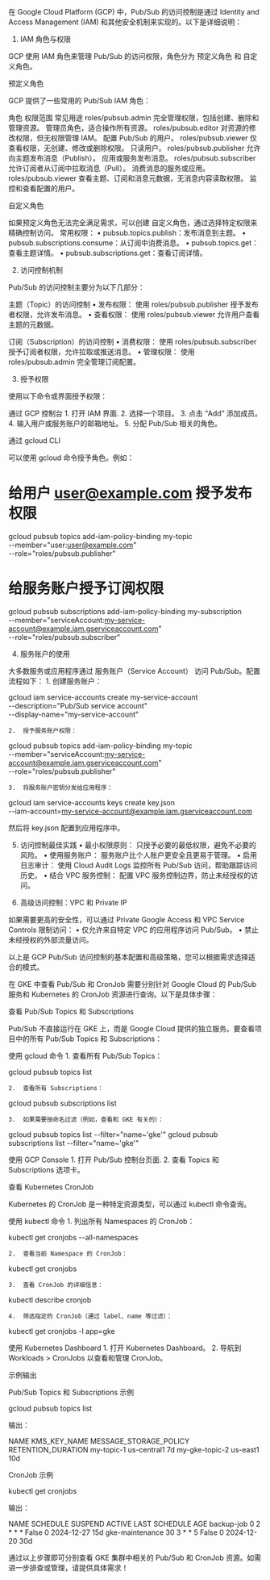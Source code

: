 在 Google Cloud Platform (GCP) 中，Pub/Sub 的访问控制是通过 Identity and Access Management (IAM) 和其他安全机制来实现的。以下是详细说明：

1. IAM 角色与权限

GCP 使用 IAM 角色来管理 Pub/Sub 的访问权限，角色分为 预定义角色 和 自定义角色。

预定义角色

GCP 提供了一些常用的 Pub/Sub IAM 角色：

角色	权限范围	常见用途
roles/pubsub.admin	完全管理权限，包括创建、删除和管理资源。	管理员角色，适合操作所有资源。
roles/pubsub.editor	对资源的修改权限，但无权限管理 IAM。	配置 Pub/Sub 的用户。
roles/pubsub.viewer	仅查看权限，无创建、修改或删除权限。	只读用户。
roles/pubsub.publisher	允许向主题发布消息（Publish）。	应用或服务发布消息。
roles/pubsub.subscriber	允许订阅者从订阅中拉取消息（Pull）。	消费消息的服务或应用。
roles/pubsub.viewer	查看主题、订阅和消息元数据，无消息内容读取权限。	监控和查看配置的用户。

自定义角色

如果预定义角色无法完全满足需求，可以创建 自定义角色，通过选择特定权限来精确控制访问。
常用权限：
	•	pubsub.topics.publish：发布消息到主题。
	•	pubsub.subscriptions.consume：从订阅中消费消息。
	•	pubsub.topics.get：查看主题详情。
	•	pubsub.subscriptions.get：查看订阅详情。

2. 访问控制机制

Pub/Sub 的访问控制主要分为以下几部分：

主题（Topic）的访问控制
	•	发布权限： 使用 roles/pubsub.publisher 授予发布者权限，允许发布消息。
	•	查看权限： 使用 roles/pubsub.viewer 允许用户查看主题的元数据。

订阅（Subscription）的访问控制
	•	消费权限： 使用 roles/pubsub.subscriber 授予订阅者权限，允许拉取或推送消息。
	•	管理权限： 使用 roles/pubsub.admin 完全管理订阅配置。

3. 授予权限

使用以下命令或界面授予权限：

通过 GCP 控制台
	1.	打开 IAM 界面.
	2.	选择一个项目。
	3.	点击 “Add” 添加成员。
	4.	输入用户或服务账户的邮箱地址。
	5.	分配 Pub/Sub 相关的角色。

通过 gcloud CLI

可以使用 gcloud 命令授予角色。例如：

# 给用户 user@example.com 授予发布权限
gcloud pubsub topics add-iam-policy-binding my-topic \
    --member="user:user@example.com" \
    --role="roles/pubsub.publisher"

# 给服务账户授予订阅权限
gcloud pubsub subscriptions add-iam-policy-binding my-subscription \
    --member="serviceAccount:my-service-account@example.iam.gserviceaccount.com" \
    --role="roles/pubsub.subscriber"

4. 服务账户的使用

大多数服务或应用程序通过 服务账户（Service Account） 访问 Pub/Sub。配置流程如下：
	1.	创建服务账户：

gcloud iam service-accounts create my-service-account \
    --description="Pub/Sub service account" \
    --display-name="my-service-account"


	2.	授予服务账户权限：

gcloud pubsub topics add-iam-policy-binding my-topic \
    --member="serviceAccount:my-service-account@example.iam.gserviceaccount.com" \
    --role="roles/pubsub.publisher"


	3.	将服务账户密钥分发给应用程序：

gcloud iam service-accounts keys create key.json \
    --iam-account=my-service-account@example.iam.gserviceaccount.com

然后将 key.json 配置到应用程序中。

5. 访问控制最佳实践
	•	最小权限原则： 只授予必要的最低权限，避免不必要的风险。
	•	使用服务账户： 服务账户比个人账户更安全且更易于管理。
	•	启用日志审计： 使用 Cloud Audit Logs 监控所有 Pub/Sub 访问，帮助跟踪访问历史。
	•	结合 VPC 服务控制： 配置 VPC 服务控制边界，防止未经授权的访问。

6. 高级访问控制：VPC 和 Private IP

如果需要更高的安全性，可以通过 Private Google Access 和 VPC Service Controls 限制访问：
	•	仅允许来自特定 VPC 的应用程序访问 Pub/Sub。
	•	禁止未经授权的外部流量访问。

以上是 GCP Pub/Sub 访问控制的基本配置和高级策略，您可以根据需求选择适合的模式。


在 GKE 中查看 Pub/Sub 和 CronJob 需要分别针对 Google Cloud 的 Pub/Sub 服务和 Kubernetes 的 CronJob 资源进行查询。以下是具体步骤：

查看 Pub/Sub Topics 和 Subscriptions

Pub/Sub 不直接运行在 GKE 上，而是 Google Cloud 提供的独立服务。要查看项目中的所有 Pub/Sub Topics 和 Subscriptions：

使用 gcloud 命令
	1.	查看所有 Pub/Sub Topics：

gcloud pubsub topics list


	2.	查看所有 Subscriptions：

gcloud pubsub subscriptions list


	3.	如果需要按命名过滤（例如，查看和 GKE 有关的）：

gcloud pubsub topics list --filter="name~'gke'"
gcloud pubsub subscriptions list --filter="name~'gke'"



使用 GCP Console
	1.	打开 Pub/Sub 控制台页面.
	2.	查看 Topics 和 Subscriptions 选项卡。

查看 Kubernetes CronJob

Kubernetes 的 CronJob 是一种特定资源类型，可以通过 kubectl 命令查询。

使用 kubectl 命令
	1.	列出所有 Namespaces 的 CronJob：

kubectl get cronjobs --all-namespaces


	2.	查看当前 Namespace 的 CronJob：

kubectl get cronjobs


	3.	查看 CronJob 的详细信息：

kubectl describe cronjob <cronjob-name>


	4.	筛选指定的 CronJob（通过 label、name 等过滤）：

kubectl get cronjobs -l app=gke



使用 Kubernetes Dashboard
	1.	打开 Kubernetes Dashboard。
	2.	导航到 Workloads > CronJobs 以查看和管理 CronJob。

示例输出

Pub/Sub Topics 和 Subscriptions 示例

gcloud pubsub topics list

输出：

NAME	KMS_KEY_NAME	MESSAGE_STORAGE_POLICY	RETENTION_DURATION
my-topic-1		us-central1	7d
my-gke-topic-2		us-east1	10d

CronJob 示例

kubectl get cronjobs

输出：

NAME	SCHEDULE	SUSPEND	ACTIVE	LAST SCHEDULE	AGE
backup-job	0 2 * * *	False	0	2024-12-27	15d
gke-maintenance	30 3 * * 5	False	0	2024-12-20	30d

通过以上步骤即可分别查看 GKE 集群中相关的 Pub/Sub 和 CronJob 资源。如需进一步排查或管理，请提供具体需求！